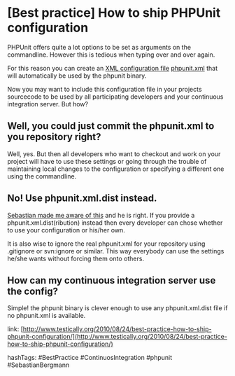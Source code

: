 [Best practice] How to ship PHPUnit configuration
=================================================

PHPUnit offers quite a lot options to be set as arguments on the commandline. However this is tedious when typing over and over again.

For this reason you can create an [XML configuration file](http://www.phpunit.de/manual/current/en/appendixes.configuration.html) [phpunit.xml](http://www.phpunit.de/manual/current/en/appendixes.configuration.html) that will automatically be used by the phpunit binary.

Now you may want to include this configuration file in your projects sourcecode to be used by all participating developers and your continuous integration server. But how?

## Well, you could just commit the phpunit.xml to you repository right?

Well, yes. But then all developers who want to checkout and work on your project will have to use these settings or going through the trouble of maintaining local changes to the configuration or specifying a different one using the commandline.

## No! Use phpunit.xml.dist instead.

[Sebastian made me aware of this](http://github.com/caefer/StreamHitching/commit/e1a6cef49ea6466403e3aea533728e04139e5d80) and he is right. If you provide a phpunit.xml.dist(ribution) instead then every developer can chose whether to use your configuration or his/her own.

It is also wise to ignore the real phpunit.xml for your repository using .gitignore or svn:ignore or similar. This way everybody can use the settings he/she wants without forcing them onto others.

## How can my continuous integration server use the config?

Simple! the phpunit binary is clever enough to use any phpunit.xml.dist file if no phpunit.xml is available.

link: [http://www.testically.org/2010/08/24/best-practice-how-to-ship-phpunit-configuration/](http://www.testically.org/2010/08/24/best-practice-how-to-ship-phpunit-configuration/)

hashTags: #BestPractice #ContinuosIntegration #phpunit #SebastianBergmann
